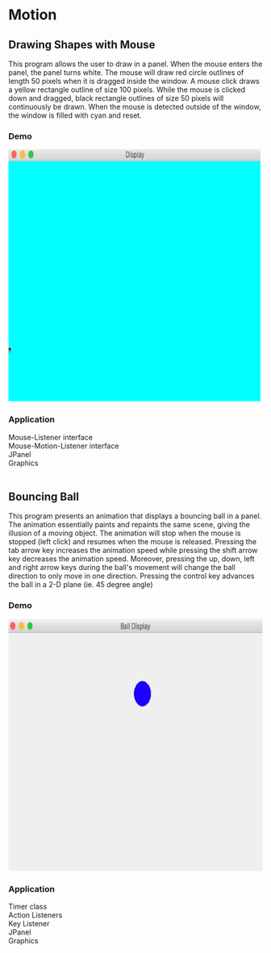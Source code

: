 # Motion

## Drawing Shapes with Mouse
This program allows the user to draw in a panel. When the mouse enters the panel, the panel turns white. The mouse will draw red circle outlines of length 50 pixels when it is dragged inside the window. A mouse click draws a yellow rectangle outline of size 100 pixels. While the mouse is clicked down and dragged, black rectangle outlines of size 50 pixels will continuously be drawn. When the mouse is detected outside of the window, the window is filled with cyan and reset. 

### Demo
<img src="/Demo/Drawing.gif" width="500" height="500"/>

### Application
Mouse-Listener interface<br/>
Mouse-Motion-Listener interface<br/> 
JPanel<br/>
Graphics<br/>
<br/>
## Bouncing Ball
This program presents an animation that displays a bouncing ball in a panel. The animation essentially paints and repaints the same scene, giving the illusion of a moving object. The animation will stop when the mouse is stopped (left click) and resumes when the mouse is released. Pressing the tab arrow key increases the animation speed while pressing the shift arrow key decreases the animation speed. Moreover, pressing the up, down, left and right arrow keys during the ball's movement will change the ball direction to only move in one direction. Pressing the control key advances the ball in a 2-D plane (ie. 45 degree angle) 

### Demo
<img src="/Demo/Bouncing_Ball.gif" width="685" height="500"/>

### Application
Timer class<br/>
Action Listeners<br/>
Key Listener<br/> 
JPanel<br/>
Graphics
